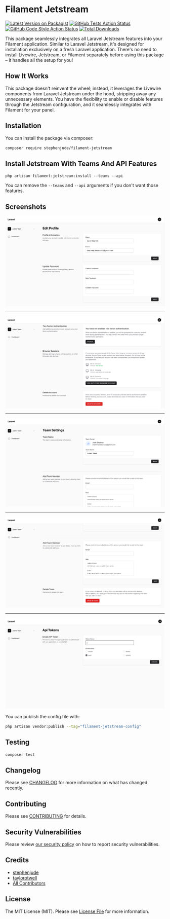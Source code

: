 # Filament Jetstream

[![Latest Version on Packagist](https://img.shields.io/packagist/v/stephenjude/filament-jetstream.svg?style=flat-square)](https://packagist.org/packages/stephenjude/filament-jetstream)
[![GitHub Tests Action Status](https://img.shields.io/github/actions/workflow/status/stephenjude/filament-jetstream/run-tests.yml?branch=main&label=tests&style=flat-square)](https://github.com/stephenjude/filament-jetstream/actions?query=workflow%3Arun-tests+branch%3Amain)
[![GitHub Code Style Action Status](https://img.shields.io/github/actions/workflow/status/stephenjude/filament-jetstream/fix-php-code-styling.yml?branch=main&label=code%20style&style=flat-square)](https://github.com/stephenjude/filament-jetstream/actions?query=workflow%3A"Fix+PHP+code+style+issues"+branch%3Amain)
[![Total Downloads](https://img.shields.io/packagist/dt/stephenjude/filament-jetstream.svg?style=flat-square)](https://packagist.org/packages/stephenjude/filament-jetstream)

This package seamlessly integrates all Laravel Jetstream features into your Filament application. Similar to Laravel Jetstream, it's designed for installation exclusively on a fresh Laravel application. There's no need to install Livewire, Jetstream, or Filament separately before using this package – it handles all the setup for you!

## How It Works

This package doesn't reinvent the wheel; instead, it leverages the Livewire components from Laravel Jetstream under the
hood, stripping away any unnecessary elements. You have the flexibility to enable or disable features through the
Jetstream configuration, and it seamlessly integrates with Filament for your panel.

## Installation

You can install the package via composer:

```bash
composer require stephenjude/filament-jetstream
```

## Install Jetstream With Teams And API Features

```shell
php artisan filament:jetstream:install --teams --api
```

You can remove the `--teams` and `--api` arguments if you don't want those features.

## Screenshots

![Edit Profile](art/profile_1.png)

---

![Edit Profile](art/profile_2.png)

---

![Edit Team](art/team_1.png)

---

![Edit Team](art/team_2.png)

---

![Edit Team](art/api_token.png)

You can publish the config file with:

```bash
php artisan vendor:publish --tag="filament-jetstream-config"
```

## Testing

```bash
composer test
```

## Changelog

Please see [CHANGELOG](CHANGELOG.md) for more information on what has changed recently.

## Contributing

Please see [CONTRIBUTING](.github/CONTRIBUTING.md) for details.

## Security Vulnerabilities

Please review [our security policy](../../security/policy) on how to report security vulnerabilities.

## Credits

- [stephenjude](https://github.com/stephenjude)
- [taylorotwell](https://github.com/taylorotwell)
- [All Contributors](../../contributors)

## License

The MIT License (MIT). Please see [License File](LICENSE.md) for more information.
